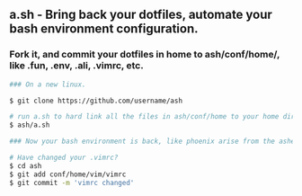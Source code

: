 ## a.sh - Bring back your dotfiles, automate your bash environment configuration.
### Fork it, and commit your dotfiles in home to ash/conf/home/, like .fun, .env, .ali, .vimrc, etc.

```bash
### On a new linux.

$ git clone https://github.com/username/ash

# run a.sh to hard link all the files in ash/conf/home to your home dir
$ ash/a.sh

### Now your bash environment is back, like phoenix arise from the ashes.

# Have changed your .vimrc?
$ cd ash
$ git add conf/home/vim/vimrc
$ git commit -m 'vimrc changed'
```

